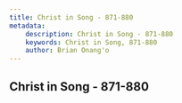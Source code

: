 ```yaml
---
title: Christ in Song - 871-880
metadata:
    description: Christ in Song - 871-880
    keywords: Christ in Song, 871-880
    author: Brian Onang'o
---
```



## Christ in Song - 871-880
  